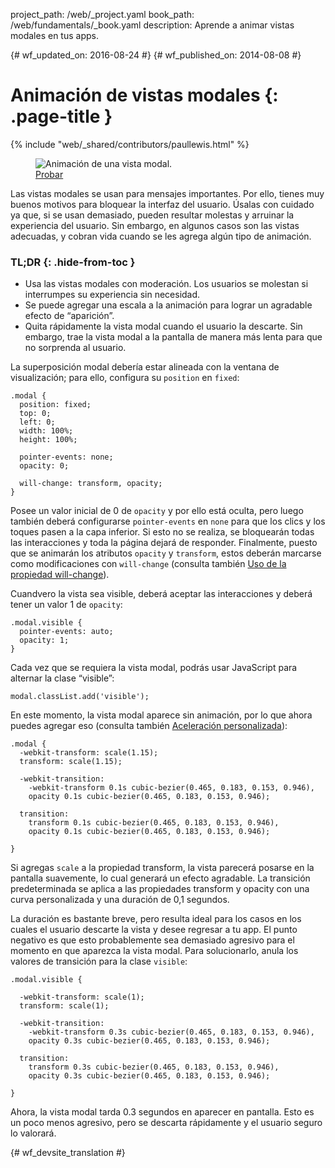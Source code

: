 project_path: /web/_project.yaml
book_path: /web/fundamentals/_book.yaml
description: Aprende a animar vistas modales en tus apps.

{# wf_updated_on: 2016-08-24 #}
{# wf_published_on: 2014-08-08 #}

# Animación de vistas modales {: .page-title }

{% include "web/_shared/contributors/paullewis.html" %}

<div class="attempt-right">
  <figure>
    <img src="images/dont-press.gif" alt="Animación de una vista modal." />
    <figcaption>
      <a href="https://googlesamples.github.io/web-fundamentals/fundamentals/design-and-ui/animations/modal-view-animation.html" target="_blank" class="external">Probar</a>
    </figcaption>
  </figure>
</div>

Las vistas modales se usan para mensajes importantes. Por ello, tienes muy buenos motivos para bloquear la interfaz del usuario. Úsalas con cuidado ya que, si se usan demasiado, pueden resultar molestas y arruinar la experiencia del usuario. Sin embargo, en algunos casos son las vistas adecuadas, y cobran vida cuando se les agrega algún tipo de animación.

### TL;DR {: .hide-from-toc }
* Usa las vistas modales con moderación. Los usuarios se molestan si interrumpes su experiencia sin necesidad.
* Se puede agregar una escala a la animación para lograr un agradable efecto de “aparición”.
* Quita rápidamente la vista modal cuando el usuario la descarte. Sin embargo, trae la vista modal a la pantalla de manera más lenta para que no sorprenda al usuario.

<div class="clearfix"></div>

La superposición modal debería estar alineada con la ventana de visualización; para ello, configura su `position` en `fixed`:


    .modal {
      position: fixed;
      top: 0;
      left: 0;
      width: 100%;
      height: 100%;
    
      pointer-events: none;
      opacity: 0;
    
      will-change: transform, opacity;
    }
    

Posee un valor inicial de 0 de `opacity` y por ello está oculta, pero luego también deberá configurarse `pointer-events` en `none` para que los clics y los toques pasen a la capa inferior. Si esto no se realiza, se bloquearán todas las interacciones y toda la página dejará de responder. Finalmente, puesto que se animarán los atributos `opacity` y `transform`, estos deberán marcarse como modificaciones con `will-change` (consulta también [Uso de la propiedad will-change](animations-and-performance#using-the-will-change-property)).

Cuandvero la vista sea visible, deberá aceptar las interacciones y deberá tener un valor 1 de `opacity`:


    .modal.visible {
      pointer-events: auto;
      opacity: 1;
    }
    

Cada vez que se requiera la vista modal, podrás usar JavaScript para alternar la clase “visible”:


    modal.classList.add('visible');
    

En este momento, la vista modal aparece sin animación, por lo que ahora puedes agregar eso
(consulta también [Aceleración personalizada](custom-easing)):


    .modal {
      -webkit-transform: scale(1.15);
      transform: scale(1.15);
    
      -webkit-transition:
        -webkit-transform 0.1s cubic-bezier(0.465, 0.183, 0.153, 0.946),
        opacity 0.1s cubic-bezier(0.465, 0.183, 0.153, 0.946);
    
      transition:
        transform 0.1s cubic-bezier(0.465, 0.183, 0.153, 0.946),
        opacity 0.1s cubic-bezier(0.465, 0.183, 0.153, 0.946);
    
    }
    

Si agregas `scale` a la propiedad transform, la vista parecerá posarse en la pantalla suavemente, lo cual generará un efecto agradable. La transición predeterminada se aplica a las propiedades transform y opacity con una curva personalizada y una duración de 0,1 segundos.

La duración es bastante breve, pero resulta ideal para los casos en los cuales el usuario descarte la vista y desee regresar a tu app. El punto negativo es que esto probablemente sea demasiado agresivo para el momento en que aparezca la vista modal. Para solucionarlo, anula los valores de transición para la clase `visible`:


    .modal.visible {
    
      -webkit-transform: scale(1);
      transform: scale(1);
    
      -webkit-transition:
        -webkit-transform 0.3s cubic-bezier(0.465, 0.183, 0.153, 0.946),
        opacity 0.3s cubic-bezier(0.465, 0.183, 0.153, 0.946);
    
      transition:
        transform 0.3s cubic-bezier(0.465, 0.183, 0.153, 0.946),
        opacity 0.3s cubic-bezier(0.465, 0.183, 0.153, 0.946);
    
    }
    

Ahora, la vista modal tarda 0.3 segundos en aparecer en pantalla. Esto es un poco menos agresivo, pero se descarta rápidamente y el usuario seguro lo valorará.





{# wf_devsite_translation #}

